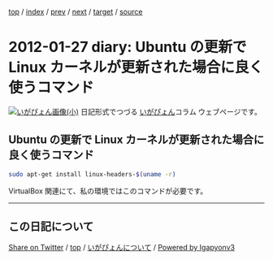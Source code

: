 [top](../index.html) 
 / [index](index.html) 
 / [prev](ig120115.html) 
 / [next](ig120128.html) 
 / [target](https://igapyon.github.io/diary/2012/ig120127.html) 
 / [source](https://github.com/igapyon/diary/blob/master/2012/ig120127.src.md) 

2012-01-27 diary: Ubuntu の更新で Linux カーネルが更新された場合に良く使うコマンド
=====================================================================================================
[![いがぴょん画像(小)](https://igapyon.github.io/diary/images/iga200306s.jpg "いがぴょん")](https://igapyon.github.io/diary/memo/memoigapyon.html) 日記形式でつづる [いがぴょん](https://igapyon.github.io/diary/memo/memoigapyon.html)コラム ウェブページです。

## Ubuntu の更新で Linux カーネルが更新された場合に良く使うコマンド


```bash
sudo apt-get install linux-headers-$(uname -r)
```

VirtualBox 関連にて、私の環境ではこのコマンドが必要です。


----------------------------------------------------------------------------------------------------

## この日記について

[Share on Twitter](https://twitter.com/intent/tweet?hashtags=igapyon%2Cdiary%2C%E3%81%84%E3%81%8C%E3%81%B4%E3%82%87%E3%82%93&text=Ubuntu+%E3%81%AE%E6%9B%B4%E6%96%B0%E3%81%A7+Linux+%E3%82%AB%E3%83%BC%E3%83%8D%E3%83%AB%E3%81%8C%E6%9B%B4%E6%96%B0%E3%81%95%E3%82%8C%E3%81%9F%E5%A0%B4%E5%90%88%E3%81%AB%E8%89%AF%E3%81%8F%E4%BD%BF%E3%81%86%E3%82%B3%E3%83%9E%E3%83%B3%E3%83%89&url=https%3A%2F%2Figapyon.github.io%2Fdiary%2F2012%2Fig120127.html) / [top](../index.html) / [いがぴょんについて](https://igapyon.github.io/diary/memo/memoigapyon.html) / [Powered by Igapyonv3](https://github.com/igapyon/igapyonv3)
